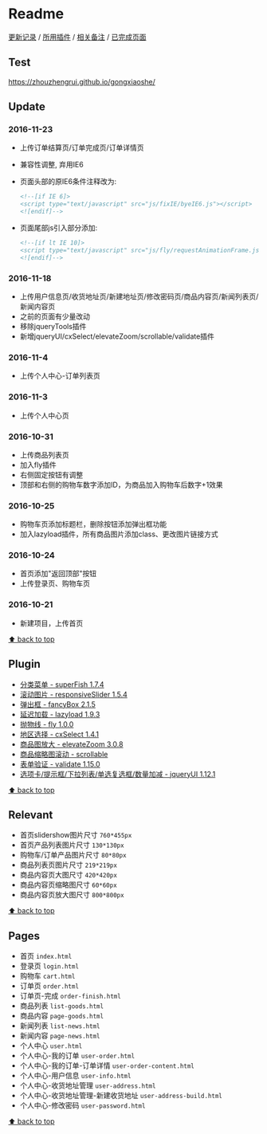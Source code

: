 # Readme

[更新记录](#update) / [所用插件](#plugin) / [相关备注](#relevant) / [已完成页面](#pages)

## Test

<https://zhouzhengrui.github.io/gongxiaoshe/>

## Update

### 2016-11-23

- 上传订单结算页/订单完成页/订单详情页
- 兼容性调整, 弃用IE6
- 页面头部的原IE6条件注释改为:

  ```html
  <!--[if IE 6]>
  <script type="text/javascript" src="js/fixIE/byeIE6.js"></script>
  <![endif]-->
  ```

- 页面尾部js引入部分添加:

  ```html
  <!--[if lt IE 10]>
  <script type="text/javascript" src="js/fly/requestAnimationFrame.js"></script>
  <![endif]-->
  ```

### 2016-11-18

- 上传用户信息页/收货地址页/新建地址页/修改密码页/商品内容页/新闻列表页/新闻内容页
- 之前的页面有少量改动
- 移除jqueryTools插件
- 新增jqueryUI/cxSelect/elevateZoom/scrollable/validate插件

### 2016-11-4

- 上传个人中心-订单列表页

### 2016-11-3

- 上传个人中心页

### 2016-10-31

- 上传商品列表页
- 加入fly插件
- 右侧固定按钮有调整
- 顶部和右侧的购物车数字添加ID，为商品加入购物车后数字+1效果

### 2016-10-25

- 购物车页添加标题栏，删除按钮添加弹出框功能
- 加入lazyload插件，所有商品图片添加class、更改图片链接方式

### 2016-10-24

- 首页添加"返回顶部"按钮
- 上传登录页、购物车页

### 2016-10-21

- 新建项目，上传首页

[⬆ back to top](#readme)

## Plugin

- [分类菜单 - superFish 1.7.4](http://users.tpg.com.au/j_birch/plugins/superfish/)
- [滚动图片 - responsiveSlider 1.5.4](http://responsiveslides.com/)
- [弹出框 - fancyBox 2.1.5](http://fancyapps.com/fancybox/)
- [延迟加载 - lazyload 1.9.3](http://www.appelsiini.net/projects/lazyload)
- [抛物线 - fly 1.0.0](https://github.com/amibug/fly)
- [地区选择 - cxSelect 1.4.1](http://code.ciaoca.com/jquery/cxSelect/)
- [商品图放大 - elevateZoom 3.0.8](www.elevateweb.co.uk/image-zoom)
- [商品缩略图滚动 - scrollable](http://jquerytools.github.io/documentation/scrollable/index.html)
- [表单验证 - validate 1.15.0](http://jqueryvalidation.org/)
- [选项卡/提示框/下拉列表/单选复选框/数量加减 - jqueryUI 1.12.1](http://api.jqueryui.com/)

[⬆ back to top](#readme)

## Relevant

- 首页slidershow图片尺寸 `760*455px`
- 首页产品列表图片尺寸 `130*130px`
- 购物车/订单产品图片尺寸 `80*80px`
- 商品列表页图片尺寸 `219*219px`
- 商品内容页大图尺寸 `420*420px`
- 商品内容页缩略图尺寸 `60*60px`
- 商品内容页放大图尺寸 `800*800px`

[⬆ back to top](#readme)

## Pages

- 首页 `index.html`
- 登录页 `login.html`
- 购物车 `cart.html`
- 订单页 `order.html`
- 订单页-完成 `order-finish.html`
- 商品列表 `list-goods.html`
- 商品内容 `page-goods.html`
- 新闻列表 `list-news.html`
- 新闻内容 `page-news.html`
- 个人中心 `user.html`
- 个人中心-我的订单 `user-order.html`
- 个人中心-我的订单-订单详情 `user-order-content.html`
- 个人中心-用户信息 `user-info.html`
- 个人中心-收货地址管理 `user-address.html`
- 个人中心-收货地址管理-新建收货地址 `user-address-build.html`
- 个人中心-修改密码 `user-password.html`

[⬆ back to top](#readme)
